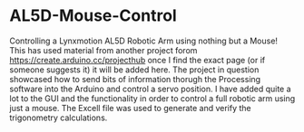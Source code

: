 # AL5D-Mouse-Control
Controlling a Lynxmotion AL5D Robotic Arm using nothing but a Mouse!
This has used material from another project forom https://create.arduino.cc/projecthub once I find the exact page (or if someone suggests it) it will be added here. The project in question showcased how to send bits of information thorugh the Processing software into the Arduino and control a servo position. I have added quite a lot to the GUI and the functionality in order to control a full robotic arm using just a mouse.
The Excell file was used to generate and verify the trigonometry calculations.
